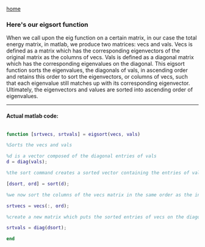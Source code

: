 [home](/README.md)

### Here's our eigsort function 
When we call upon the eig function on a certain matrix, in our case the total energy matrix, in matlab, we produce two matrices: vecs and vals. 
Vecs is defined as a matrix which has the corresponding eigenvectors of the original matrix as the columns of vecs. 
Vals is defined as a diagonal matrix which has the corresponding eigenvalues on the diagonal. 
This eigsort function sorts the eigenvalues, the diagonals of vals, in ascending order and retains this order to sort the eigenvectors, or columns of vecs, such that each eigenvalue still matches up with its corresponding eigenvector. Ultimately, the eigenvectors and values are sorted into ascending order of eigenvalues. 

---- 

#### Actual matlab code: 

```Matlab

function [srtvecs, srtvals] = eigsort(vecs, vals)

%Sorts the vecs and vals 

%d is a vector composed of the diagonal entries of vals
d = diag(vals);

%the sort command creates a sorted vector containing the entries of vals in ascending order which are indexed by this ord value

[dsort, ord] = sort(d);

%we now sort the columns of the vecs matrix in the same order as the index from the sort(d) command

srtvecs = vecs(:, ord); 

%create a new matrix which puts the sorted entries of vecs on the diagonal of a new matrix, srtvals

srtvals = diag(dsort);

end
```
